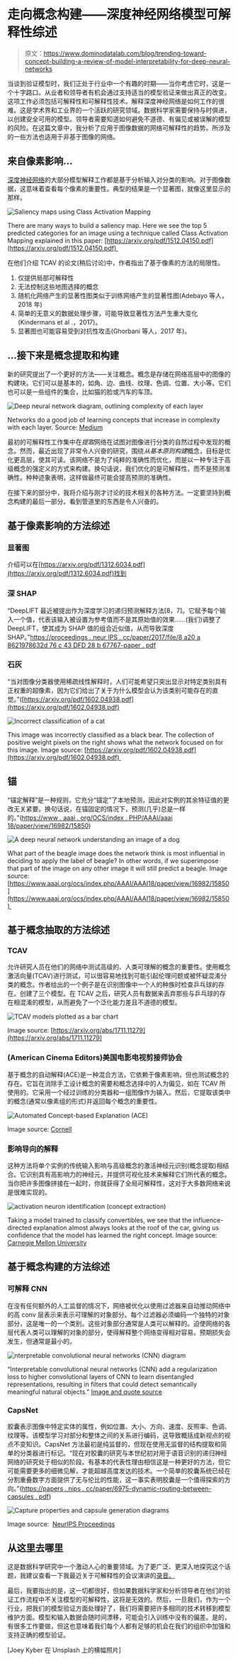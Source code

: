 # 走向概念构建——深度神经网络模型可解释性综述

> 原文：<https://www.dominodatalab.com/blog/trending-toward-concept-building-a-review-of-model-interpretability-for-deep-neural-networks>

当谈到验证模型时，我们正处于行业中一个有趣的时期——当你考虑它时，这是一个十字路口。从业者和领导者有机会通过支持适当的模型验证来做出真正的改变。这项工作必须包括可解释性和可解释性技术。解释深度神经网络是如何工作的很难。这是学术界和工业界的一个活跃的研究领域。数据科学家需要保持与时俱进，以创建安全可用的模型。领导者需要知道如何避免不道德、有偏见或被误解的模型的风险。在这篇文章中，我分析了应用于图像数据的网络可解释性的趋势。所涉及的一些方法也适用于非基于图像的网络。

## 来自像素影响...

[深度神经网络](/deep-learning-introduction)的大部分模型解释工作都是基于分析输入对分类的影响。对于图像数据，这意味着查看每个像素的重要性。典型的结果是一个显著图，就像这里显示的那样。

![Saliency maps using Class Activation Mapping](img/98e868dd9cd21297eea9aa720177ad6b.png)

There are many ways to build a saliency map. Here we see the top 5 predicted categories for an image using a technique called Class Activation Mapping explained in this paper: [https://arxiv.org/pdf/1512.04150.pdf](https://arxiv.org/pdf/1512.04150.pdf) 

在他们介绍 TCAV 的论文(稍后讨论)中，作者指出了基于像素的方法的局限性。

1.  仅提供局部可解释性
2.  无法控制这些地图选择的概念
3.  随机化网络产生的显著性图类似于训练网络产生的显著性图(Adebayo 等人，2018 年)
4.  简单的无意义的数据处理步骤，可能导致显著性方法产生重大变化(Kindermans et al .，2017)。
5.  显著图也可能容易受到对抗性攻击(Ghorbani 等人，2017 年)。

## …接下来是概念提取和构建

新的研究提出了一个更好的方法——关注概念。概念是存储在网络高层中的图像的构建块。它们可以是基本的，如角、边、曲线、纹理、色调、位置、大小等。它们也可以是一些组件的集合，比如猫的脸或汽车的车顶。

![Deep neural network diagram, outlining complexity of each layer](img/cc79204b11bb54d42eb752430516a828.png)

Networks do a good job of learning concepts that increase in complexity with each layer. Source: [Medium](https://medium.com/diaryofawannapreneur/deep-learning-for-computer-vision-for-the-average-person-861661d8aa61)

最初的可解释性工作集中在*提取*网络在试图对图像进行分类的自然过程中发现的概念。然而，最近出现了非常令人兴奋的研究，围绕*从基本原则构建*概念，目标是优化更高层，使其可读。该网络不是为了纯粹的准确性而优化，而是以一种专注于高级概念的强定义的方式来构建。换句话说，我们优化的是可解释性，而不是预测准确性。种种迹象表明，这样做最终可能会提高预测的准确性。

在接下来的部分中，我将介绍与刚才讨论的技术相关的各种方法。一定要坚持到概念构建的最后一部分。看到管道里的东西是令人兴奋的。

## 基于像素影响的方法综述

### 显著图

介绍可以在[https://arxiv.org/pdf/1312.6034.pdf](https://arxiv.org/pdf/1312.6034.pdf)找到

### 深 SHAP

“DeepLIFT 最近被提出作为深度学习的递归预测解释方法[8，7]。它赋予每个输入一个值，代表该输入被设置为参考值而不是其原始值的效果……(我们)调整了 DeepLIFT，使其成为 SHAP 值的组合近似值，从而导致深度 SHAP。”[https://proceedings . neur IPS . cc/paper/2017/file/8 a20 a 8621978632d 76 c 43 DFD 28 b 67767-paper . pdf](https://proceedings.neurips.cc/paper/2017/file/8a20a8621978632d76c43dfd28b67767-Paper.pdf)

### 石灰

“当对图像分类器使用稀疏线性解释时，人们可能希望只突出显示对特定类别具有正权重的超像素，因为它们给出了关于为什么模型会认为该类别可能存在的直觉。”([https://arxiv.org/pdf/1602.04938.pdf](https://arxiv.org/pdf/1602.04938.pdf)

![Incorrect classification of a cat ](img/cd819172693366b202b8b3608d97d532.png)

This image was incorrectly classified as a black bear. The collection of positive weight pixels on the right shows what the network focused on for this image. Image source: [https://arxiv.org/pdf/1602.04938.pdf](https://arxiv.org/pdf/1602.04938.pdf) 

## 锚

“锚定解释”是一种规则，它充分“锚定”了本地预测，因此对实例的其余特征值的更改无关紧要。换句话说，在锚固定的情况下，预测(几乎)总是一样的。”([https://www . aaai . org/OCS/index . PHP/AAAI/aaai 18/paper/view/16982/15850](https://www.aaai.org/ocs/index.php/AAAI/AAAI18/paper/view/16982/15850))

![A deep neural network understanding an image of a dog](img/03cd6379b693dc9561371bbe9f623abf.png)

What part of the beagle image does the network think is most influential in deciding to apply the label of beagle? In other words, if we superimpose that part of the image on any other image it will still predict a beagle. Image source: [https://www.aaai.org/ocs/index.php/AAAI/AAAI18/paper/view/16982/15850](https://www.aaai.org/ocs/index.php/AAAI/AAAI18/paper/view/16982/15850) 

## 基于概念抽取的方法综述

### TCAV

允许研究人员在他们的网络中测试高级的、人类可理解的概念的重要性。使用概念激活向量(TCAV)进行测试，可以很容易地找到可能引起伦理问题或被怀疑混淆分类的概念。作者给出的一个例子是在识别图像中一个人的种族时检查乒乓球的存在。创建了三个模型。在 TCAV 之后，研究人员有数据来丢弃那些与乒乓球的存在相混淆的模型，从而避免了一个泛化能力差且不道德的模型。

![TCAV models plotted as a bar chart](img/d177d59d4959eaf6a120d159483ef9be.png)

Image source: [https://arxiv.org/abs/1711.11279](https://arxiv.org/abs/1711.11279)

### (American Cinema Editors)美国电影电视剪接师协会

基于概念的自动解释(ACE)是一种混合方法，它依赖于像素影响，但也测试概念的存在。它旨在消除手工设计概念的需要和概念选择中的人为偏见，如在 TCAV 所使用的。它采用一个经过训练的分类器和一组图像作为输入。然后，它提取该类中的概念(通常以像素组的形式)并返回每个概念的重要性。

![Automated Concept-based Explanation (ACE)](img/a15b3a362cda37bef0f6dfcdbc2b3806.png)

Image source: [Cornell](https://arxiv.org/abs/1902.03129) 

### 影响导向的解释

这种方法将单个实例的传统输入影响与高级概念的激活神经元识别(概念提取)相结合。它识别具有高影响力的神经元，并提供可视化技术来解释它们所代表的概念。当你把许多图像拼接在一起时，你就获得了全局可解释性，这对于大多数网络来说是很难实现的。

![activation neuron identification (concept extraction)](img/9e0b594663ec00d9758a522e949f0147.png)

Taking a model trained to classify convertibles, we see that the influence-directed explanation almost always looks at the roof of the car, giving us confidence that the model has learned the right concept. Image source: [Carnegie Mellon University](https://arxiv.org/pdf/1802.03788.pdf)

## 基于概念构建的方法综述

### 可解释 CNN

在没有任何额外的人工监督的情况下，网络被优化以使用过滤器来自动推动网络中的高 conv 层表示来表示可理解的对象部分。每个过滤器必须编码一个独特的对象部分，这是唯一的一个类别。这些对象部分通常是人类可以解释的。迫使网络的各层代表人类可以理解的对象的部分，使得解释整个网络变得相对容易。预期损失会发生，但通常是最小的。

![nterpretable convolutional neural networks (CNN) diagram](img/729cb57b3332e5fcea1bc68d60ff7342.png)

“Interpretable convolutional neural networks (CNN) add a regularization loss to higher convolutional layers of CNN to learn disentangled representations, resulting in filters that could detect semantically meaningful natural objects.” [Image and quote source](http://openaccess.thecvf.com/content_cvpr_2018/papers/Zhang_Interpretable_Convolutional_Neural_CVPR_2018_paper.pdf)

### CapsNet

胶囊表示图像中特定实体的属性，例如位置、大小、方向、速度、反照率、色调、纹理等。该模型学习对部分和整体之间的关系进行编码，这导致概括成新视点的视点不变知识。CapsNet 方法最初是纯监督的，但现在使用无监督的结构提取和简单的分类器进行标记。“现在对胶囊的研究与本世纪初对用于语音识别的递归神经网络的研究处于相似的阶段。有基本的代表性理由相信这是一种更好的方法，但它可能需要更多的细微见解，才能超越高度发达的技术。一个简单的胶囊系统已经在分割重叠数字方面提供了无与伦比的性能，这一事实表明胶囊是一个值得探索的方向。”([https://papers . nips . cc/paper/6975-dynamic-routing-between-capsules . pdf](https://papers.nips.cc/paper/6975-dynamic-routing-between-capsules.pdf))

![Capture properties and capsule generation diagrams](img/b90fc6ceb044a3869c1f3557d0a13df8.png)

Image source:  [NeurIPS Proceedings](https://papers.nips.cc/paper/6975-dynamic-routing-between-capsules.pdf)

## 从这里去哪里

这是数据科学研究中一个激动人心的重要领域。为了更广泛、更深入地探究这个话题，我建议查看一下我最近关于可解释性的会议演讲的[录音。](https://www.dominodatalab.com/resources/data-science-playbook-for-explainable-ai/)

最后，我要指出的是，这一切都很好，但如果数据科学家和分析领导者在他们的验证工作流程中不关注模型的可解释性，这将是无效的。然后，一旦我们，作为一个行业，把我们的模型验证方面处理好了，我们将需要把许多相同的技术转移到模型维护方面。模型和输入数据会随时间漂移，可能会引入训练中没有的偏差。是的，有很多工作要做，但这也意味着我们每个人都有足够的机会在我们的组织中加强和支持正确的模型验证。

[Joey Kyber 在 Unsplash 上的横幅照片]
